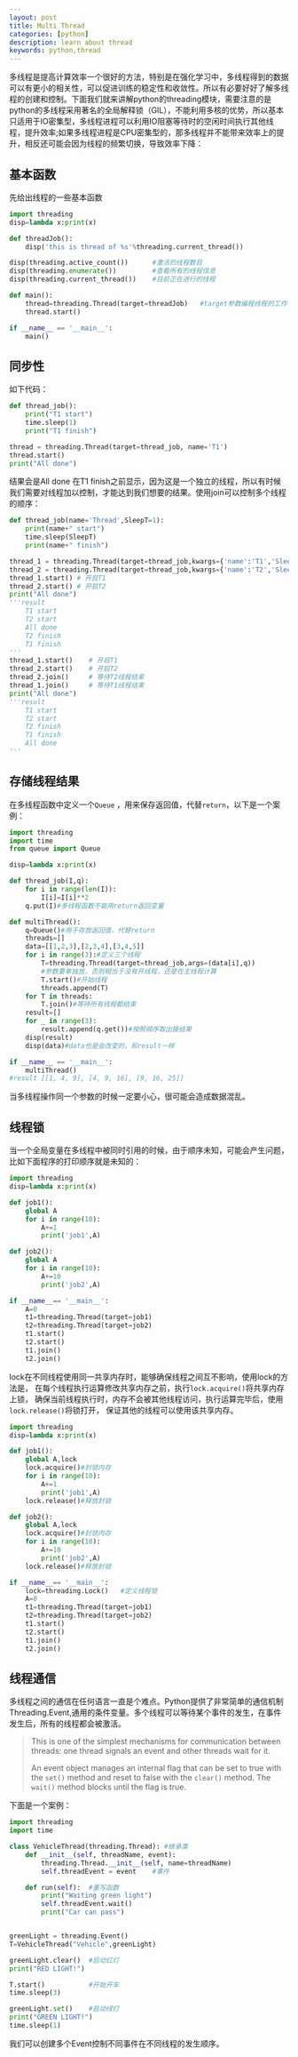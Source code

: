 ```yaml
---
layout: post
title: Multi Thread
categories: [python]
description: learn about thread
keywords: python,thread
---
```


多线程是提高计算效率一个很好的方法，特别是在强化学习中，多线程得到的数据可以有更小的相关性，可以促进训练的稳定性和收敛性。所以有必要好好了解多线程的创建和控制。下面我们就来讲解python的threading模块，需要注意的是python的多线程采用著名的全局解释锁（GIL），不能利用多核的优势，所以基本只适用于IO密集型，多线程进程可以利用IO阻塞等待时的空闲时间执行其他线程，提升效率;如果多线程进程是CPU密集型的，那多线程并不能带来效率上的提升，相反还可能会因为线程的频繁切换，导致效率下降：

## 基本函数

先给出线程的一些基本函数
```python
import threading
disp=lambda x:print(x)

def threadJob():
	disp('this is thread of %s'%threading.current_thread())

disp(threading.active_count())		#激活的线程数目
disp(threading.enumerate())			#查看所有的线程信息
disp(threading.current_thread())	#目前正在进行的线程

def main():
	thread=threading.Thread(target=threadJob)	#target参数编程线程的工作
	thread.start()

if __name__ == '__main__':
	main()
```

## 同步性

如下代码：

```python
def thread_job():
    print("T1 start")
    time.sleep(1)
    print("T1 finish")

thread = threading.Thread(target=thread_job, name='T1')
thread.start()
print("All done")
```

结果会是All done 在T1 finish之前显示，因为这是一个独立的线程，所以有时候我们需要对线程加以控制，才能达到我们想要的结果。使用join可以控制多个线程的顺序：

```python
def thread_job(name='Thread',SleepT=1):
    print(name+" start")
    time.sleep(SleepT)
    print(name+" finish")

thread_1 = threading.Thread(target=thread_job,kwargs={'name':'T1','SleepT':5})
thread_2 = threading.Thread(target=thread_job,kwargs={'name':'T2','SleepT':1})
thread_1.start() # 开启T1
thread_2.start() # 开启T2
print("All done")
'''result
	T1 start
	T2 start
	All done
	T2 finish
	T1 finish
'''
thread_1.start()	# 开启T1
thread_2.start()	# 开启T2
thread_2.join()		# 等待T2线程结束
thread_1.join() 	# 等待T1线程结束	
print("All done")
'''result
	T1 start
	T2 start
	T2 finish
	T1 finish
	All done
'''
```

## 存储线程结果

在多线程函数中定义一个`Queue` ，用来保存返回值，代替`return`，以下是一个案例：

```python
import threading
import time
from queue import Queue

disp=lambda x:print(x)

def thread_job(I,q):
	for i in range(len(I)):
		I[i]=I[i]**2
	q.put(I)#多线程函数不能用return返回变量

def multiThread():
	q=Queue()#用于存放返回值，代替return
	threads=[]
	data=[[1,2,3],[2,3,4],[3,4,5]]
	for i in range(3):#定义三个线程
		T=threading.Thread(target=thread_job,args=(data[i],q))
		#参数要单独放，否则相当于没有开线程，还是在主线程计算
		T.start()#开始线程
		threads.append(T)
	for T in threads:
		T.join()#等待所有线程都结束
	result=[]
	for _ in range(3):
		result.append(q.get())#按照顺序取出接结果
	disp(result)
    disp(data)#data也是会改变的，和result一样

if __name__ == '__main__':
	multiThread()
#result [[1, 4, 9], [4, 9, 16], [9, 16, 25]]
```

 当多线程操作同一个参数的时候一定要小心，很可能会造成数据混乱。

## 线程锁

当一个全局变量在多线程中被同时引用的时候，由于顺序未知，可能会产生问题，比如下面程序的打印顺序就是未知的：

```python
import threading
disp=lambda x:print(x)

def job1():
    global A
    for i in range(10):
        A+=1
        print('job1',A)

def job2():
    global A
    for i in range(10):
        A+=10
        print('job2',A)

if __name__== '__main__':
    A=0
    t1=threading.Thread(target=job1)
    t2=threading.Thread(target=job2)
    t1.start()
    t2.start()
    t1.join()
    t2.join()
```

lock在不同线程使用同一共享内存时，能够确保线程之间互不影响，使用lock的方法是， 在每个线程执行运算修改共享内存之前，执行`lock.acquire()`将共享内存上锁， 确保当前线程执行时，内存不会被其他线程访问，执行运算完毕后，使用`lock.release()`将锁打开， 保证其他的线程可以使用该共享内存。

```python
import threading
disp=lambda x:print(x)

def job1():
    global A,lock
    lock.acquire()#封锁内存
    for i in range(10):
        A+=1
        print('job1',A)
    lock.release()#释放封锁

def job2():
    global A,lock
    lock.acquire()#封锁内存
    for i in range(10):
        A+=10
        print('job2',A)
    lock.release()#释放封锁

if __name__== '__main__':
    lock=threading.Lock()	#定义线程锁
    A=0
    t1=threading.Thread(target=job1)
    t2=threading.Thread(target=job2)
    t1.start()
    t2.start()
    t1.join()
    t2.join()
```

## 线程通信

多线程之间的通信在任何语言一直是个难点。Python提供了非常简单的通信机制 Threading.Event,通用的条件变量。多个线程可以等待某个事件的发生，在事件发生后，所有的线程都会被激活。

> This is one of the simplest mechanisms for communication between threads: one thread signals an event and other threads wait for it.
>
> An event object manages an internal flag that can be set to true with the  `set()` method and reset to false with the `clear()` method. The `wait()` method blocks until the flag is true.

下面是一个案例：

```python
import threading
import time

class VehicleThread(threading.Thread): #继承类
    def __init__(self, threadName, event):
        threading.Thread.__init__(self, name=threadName)
        self.threadEvent = event  	#事件

    def run(self):	#重写函数	
        print("Waiting green light")
        self.threadEvent.wait()
        print("Car can pass")


greenLight = threading.Event()
T=VehicleThread("Vehicle",greenLight)

greenLight.clear()	#启动红灯
print("RED LIGHT!") 

T.start()			#开始开车
time.sleep(3)

greenLight.set()	#启动绿灯
print("GREEN LIGHT!")
time.sleep(1)
```

我们可以创建多个Event控制不同事件在不同线程的发生顺序。